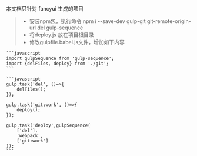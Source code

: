 本文档只针对 fancyui 生成的项目
> * 安装npm包，执行命令   npm i --save-dev gulp-git git-remote-origin-url del gulp-sequence
> * 将deploy.js 放在项目根目录
> * 修改gulpfile.babel.js文件，增加如下内容

    ```javascript
	import gulpSequence from 'gulp-sequence';
	import {delFiles, deploy} from './git';
	```

	```javascript
	gulp.task('del', ()=>{
	    delFiles();
	});

	gulp.task('git:work', ()=>{
	    deploy();
	});

	gulp.task('deploy',gulpSequence(
	    ['del'],
	    'webpack',
	    ['git:work']
	));
	```